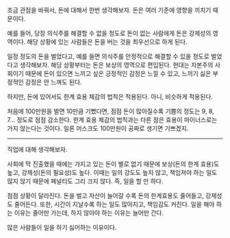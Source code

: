 

조금 관점을 바꿔서, 돈에 대해서 한번 생각해보자. 돈은 여러 기준에 영향을 끼치기 때문이다.

예를 들어, 당장 의식주를 해결할 수 없을 정도로 돈이 없는 사람에게 돈은 강제성의 영역이다. 해당 상황에 있는 사람들은 돈을 버는 것을 최우선으로 하게 된다.

일정 정도의 돈을 벌었다고, 예를 들면 의식주를 안정적으로 해결할 수 있을 정도로 벌었다고 생각해보자. 해당 상황부터는 돈은 보상의 영역으로 편입된다. 현대는 자본주의 사회이기 때문에 돈이 있으면 느끼고 싶은 긍정적인 감정은 느낄 수 있고, 느끼기 싫은 부정적인 감정은 안 느껴도 된다.

하지만, 돈에 있어서도 한계 효용 체감의 법칙은 적용된다. 아니, 비슷하게 적용된다.

처음에 100만원을 벌면 10만큼 기뻤다면, 점점 돈이 많아질수록 기쁨의 정도는 9, 8, 7... 정도로 점점 감소한다. 한계 효용 체감의 법칙과는 다른 점은 효용이 마이너스로는 가지 않는다는 것이다. 일론 머스크도 100만원이 공짜로 생기면 기쁘겠지.

---

직업에 대해 생각해보자.

사회에 막 진출했을 때에는 가지고 있는 돈이 별로 없기 때문에 보상(돈의 한계 효용)도 높고, 강제성(돈의 필요성)도 높다. 이때는 일의 강도도 높지 않고, 책임져야 하는 일도 많지 않기 때문에 페널티도 그리 크지 않다. 즉, 일을 할 만 하다.

점점 상황이 달라진다. 돈을 벌고 자산이 늘어갈 수록 돈의 한계효용도 줄어들고, 강제성도 줄어든다. 또한, 시간이 지날수록 하는 일도 많아지고, 책임감도 커진다. 일을 해야 하는 이유는 줄어만 가는데, 하지 않아야 하는 이유는 늘어만 간다.

많은 사람들이 일을 하기 싫어하는 이유이다.





